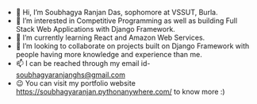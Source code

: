 - 👋 Hi, I’m Soubhagya Ranjan Das, sophomore at VSSUT, Burla.
- 👀 I’m interested in Competitive Programming as well as building Full Stack Web Applications with Django Framework.
- 🌱 I’m currently learning React and Amazon Web Services.
- 💞️ I’m looking to collaborate on projects built on Django Framework with people having more knowledge and experience than me.
- 📫 I can be reached through my email id- soubhagyaranjanghs@gmail.com
- 😉 You can visit my portfolio website https://soubhagyaranjan.pythonanywhere.com/ to know more :)

<!---
xtreme-coding/xtreme-coding is a ✨ special ✨ repository because its `README.md` (this file) appears on your GitHub profile.
You can click the Preview link to take a look at your changes.
--->
